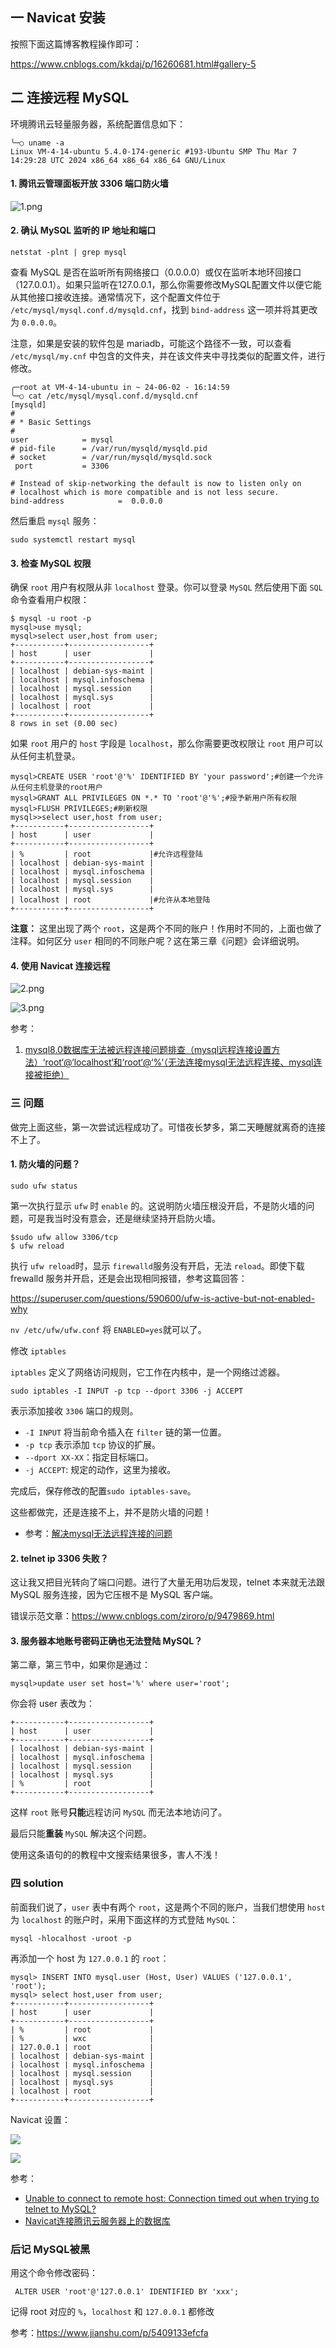 ## 一 Navicat 安装

按照下面这篇博客教程操作即可：

https://www.cnblogs.com/kkdaj/p/16260681.html#gallery-5



## 二 连接远程 MySQL

环境腾讯云轻量服务器，系统配置信息如下：

```shell
╰─○ uname -a
Linux VM-4-14-ubuntu 5.4.0-174-generic #193-Ubuntu SMP Thu Mar 7 14:29:28 UTC 2024 x86_64 x86_64 x86_64 GNU/Linux
```

#### 1. 腾讯云管理面板开放 3306 端口防火墙

![1.png](https://s2.loli.net/2024/06/02/SZj5gsnAi64X3lw.png)



#### 2. 确认 MySQL 监听的 IP 地址和端口

```shell
netstat -plnt | grep mysql
```

查看 MySQL 是否在监听所有网络接口（0.0.0.0）或仅在监听本地环回接口（127.0.0.1）。如果只监听在127.0.0.1，那么你需要修改MySQL配置文件以便它能从其他接口接收连接。通常情况下，这个配置文件位于 `/etc/mysql/mysql.conf.d/mysqld.cnf`，找到 `bind-address` 这一项并将其更改为 `0.0.0.0`。

注意，如果是安装的软件包是 mariadb，可能这个路径不一致，可以查看 `/etc/mysql/my.cnf` 中包含的文件夹，并在该文件夹中寻找类似的配置文件，进行修改。

```
╭─root at VM-4-14-ubuntu in ~ 24-06-02 - 16:14:59
╰─○ cat /etc/mysql/mysql.conf.d/mysqld.cnf
[mysqld]
#
# * Basic Settings
#
user            = mysql
# pid-file      = /var/run/mysqld/mysqld.pid
# socket        = /var/run/mysqld/mysqld.sock
 port           = 3306

# Instead of skip-networking the default is now to listen only on
# localhost which is more compatible and is not less secure.
bind-address            =  0.0.0.0
```

然后重启 `mysql` 服务：

```shell
sudo systemctl restart mysql
```



#### 3. 检查 MySQL 权限

确保 `root` 用户有权限从非 `localhost` 登录。你可以登录 `MySQL` 然后使用下面 `SQL`命令查看用户权限：

```shell
$ mysql -u root -p
mysql>use mysql;
mysql>select user,host from user;
+-----------+------------------+
| host      | user             |
+-----------+------------------+
| localhost | debian-sys-maint |
| localhost | mysql.infoschema |
| localhost | mysql.session    |
| localhost | mysql.sys        |
| localhost | root             |
+-----------+------------------+
8 rows in set (0.00 sec)
```

如果 `root` 用户的 `host` 字段是 `localhost`，那么你需要更改权限让 `root` 用户可以从任何主机登录。

```shell
mysql>CREATE USER 'root'@'%' IDENTIFIED BY 'your password';#创建一个允许从任何主机登录的root用户
mysql>GRANT ALL PRIVILEGES ON *.* TO 'root'@'%';#授予新用户所有权限
mysql>FLUSH PRIVILEGES;#刷新权限
mysql>>select user,host from user;
+-----------+------------------+
| host      | user             |
+-----------+------------------+
| %         | root             |#允许远程登陆
| localhost | debian-sys-maint |
| localhost | mysql.infoschema |
| localhost | mysql.session    |
| localhost | mysql.sys        |
| localhost | root             |#允许从本地登陆
+-----------+------------------+
```

**注意：** 这里出现了两个 `root`，这是两个不同的账户！作用时不同的，上面也做了注释。如何区分 `user` 相同的不同账户呢？这在第三章《问题》会详细说明。



#### 4. 使用 Navicat 连接远程

![2.png](https://s2.loli.net/2024/06/02/suVEYezNw2HGdJT.png)

![3.png](https://s2.loli.net/2024/06/02/j3oC5p97XNgynvK.png)



参考：

1. [mysql8.0数据库无法被远程连接问题排查（mysql远程连接设置方法）‘root‘@‘localhost‘和‘root‘@‘%‘（无法连接mysql无法远程连接、mysql连接被拒绝）](https://blog.csdn.net/Dontla/article/details/133213538)



### 三 问题

做完上面这些，第一次尝试远程成功了。可惜夜长梦多，第二天睡醒就离奇的连接不上了。

#### 1. 防火墙的问题？

```shell
sudo ufw status
```

第一次执行显示 `ufw` 时 `enable` 的。这说明防火墙压根没开启，不是防火墙的问题，可是我当时没有意会，还是继续坚持开启防火墙。

```shell
$sudo ufw allow 3306/tcp 
$ ufw reload
```

执行 `ufw reload`时，显示 `firewalld`服务没有开启，无法 `reload`。即使下载 frewalld 服务并开启，还是会出现相同报错，参考这篇回答：

https://superuser.com/questions/590600/ufw-is-active-but-not-enabled-why

`nv /etc/ufw/ufw.conf` 将 `ENABLED=yes`就可以了。



修改 `iptables`

`iptables` 定义了网络访问规则，它工作在内核中，是一个网络过滤器。

```shell
sudo iptables -I INPUT -p tcp --dport 3306 -j ACCEPT
```

表示添加接收 `3306` 端口的规则。

- `-I INPUT` 将当前命令插入在 `filter` 链的第一位置。
- `-p tcp` 表示添加 `tcp` 协议的扩展。
- `--dport XX-XX`：指定目标端口。
- `-j ACCEPT`: 规定的动作，这里为接收。

完成后，保存修改的配置`sudo iptables-save`。

这些都做完，还是连接不上，并不是防火墙的问题！



- 参考：[解决mysql无法远程连接的问题 ](https://www.cnblogs.com/deep-deep-learning/p/14841488.html)

  

#### 2. telnet ip 3306 失败？

这让我又把目光转向了端口问题。进行了大量无用功后发现，telnet 本来就无法跟 MySQL 服务连接，因为它压根不是 MySQL 客户端。

错误示范文章：https://www.cnblogs.com/ziroro/p/9479869.html



#### 3. 服务器本地账号密码正确也无法登陆 MySQL？

第二章，第三节中，如果你是通过：

```shell
mysql>update user set host='%' where user='root';
```

你会将 user 表改为：

```shell
+-----------+------------------+
| host      | user             |
+-----------+------------------+
| localhost | debian-sys-maint |
| localhost | mysql.infoschema |
| localhost | mysql.session    |
| localhost | mysql.sys        |
| %         | root             |
+-----------+------------------+
```

这样 `root` 账号**只能**远程访问 `MySQL` 而无法本地访问了。

最后只能**重装** `MySQL` 解决这个问题。

使用这条语句的的教程中文搜索结果很多，害人不浅！



### 四  solution

前面我们说了，`user` 表中有两个 `root`，这是两个不同的账户，当我们想使用 `host` 为 `localhost` 的账户时，采用下面这样的方式登陆 `MySQL`：

```shell
mysql -hlocalhost -uroot -p
```

再添加一个 host 为 `127.0.0.1` 的 `root`：

```shell
mysql> INSERT INTO mysql.user (Host, User) VALUES ('127.0.0.1', 'root');
mysql> select host,user from user;
+-----------+------------------+
| host      | user             |
+-----------+------------------+
| %         | root             |
| %         | wxc              |
| 127.0.0.1 | root             |
| localhost | debian-sys-maint |
| localhost | mysql.infoschema |
| localhost | mysql.session    |
| localhost | mysql.sys        |
| localhost | root             |
+-----------+------------------+
```



Navicat 设置：

![](https://img2018.cnblogs.com/blog/1656952/201907/1656952-20190705214402984-1454339889.png)

![](https://img2018.cnblogs.com/blog/1656952/201907/1656952-20190705214519764-88496090.png)

参考：

- [Unable to connect to remote host: Connection timed out when trying to telnet to MySQL?](https://serverfault.com/questions/331235/unable-to-connect-to-remote-host-connection-timed-out-when-trying-to-telnet-to)
- [Navicat连接腾讯云服务器上的数据库](https://www.cnblogs.com/nzcblogs/p/11141023.html)





### 后记 MySQL被黑

用这个命令修改密码：

```
 ALTER USER 'root'@'127.0.0.1' IDENTIFIED BY 'xxx';
```

记得 root 对应的 `%`，`localhost` 和 `127.0.0.1` 都修改

参考：https://www.jianshu.com/p/5409133efcfa





